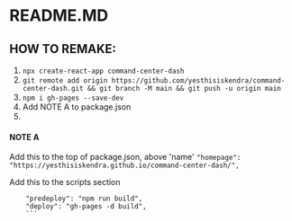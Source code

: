 # README.MD

## HOW TO REMAKE:

1. `npx create-react-app command-center-dash`
2. `git remote add origin https://github.com/yesthisiskendra/command-center-dash.git && git branch -M main && git push -u origin main`
3. `npm i gh-pages --save-dev`
4. Add NOTE A to package.json
5.

#### NOTE A

Add this to the top of package.json, above 'name'
`"homepage": "https://yesthisiskendra.github.io/command-center-dash/",`

Add this to the scripts section

````
    "predeploy": "npm run build",
    "deploy": "gh-pages -d build",
    ```
````
